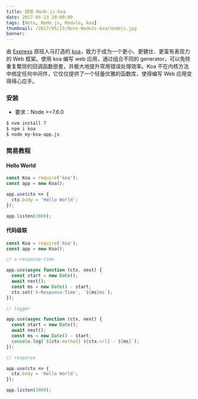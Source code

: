 ```yaml
---
title: 随笔-Node.js-koa
date: 2017-05-23 20:00:00
tags: [Note, Node.js, Module, koa]
thumbnail: /2017/05/23/Note-NodeJs-koa/nodejs.jpg
banner: 
---
```

由 [Express](http://expressjs.com/) 原班人马打造的 [koa](http://koajs.com/)，致力于成为一个更小、更健壮、更富有表现力的 Web 框架。使用 koa 编写 web 应用，通过组合不同的 generator，可以免除重复繁琐的回调函数嵌套，并极大地提升常用错误处理效率。Koa 不在内核方法中绑定任何中间件，它仅仅提供了一个轻量优雅的函数库，使得编写 Web 应用变得得心应手。

### 安装
* 要求：Node >=7.6.0
```bash
$ nvm install 7
$ npm i koa
$ node my-koa-app.js
```

### 简易教程

#### Hello World
```Javascript
const Koa = require('koa');
const app = new Koa();

app.use(ctx => {
  ctx.body = 'Hello World';
});

app.listen(3000);
```

#### 代码级联
```Javascript
const Koa = require('koa');
const app = new Koa();

// x-response-time

app.use(async function (ctx, next) {
  const start = new Date();
  await next();
  const ms = new Date() - start;
  ctx.set('X-Response-Time', `${ms}ms`);
});

// logger

app.use(async function (ctx, next) {
  const start = new Date();
  await next();
  const ms = new Date() - start;
  console.log(`${ctx.method} ${ctx.url} - ${ms}`);
});

// response

app.use(ctx => {
  ctx.body = 'Hello World';
});

app.listen(3000);
```